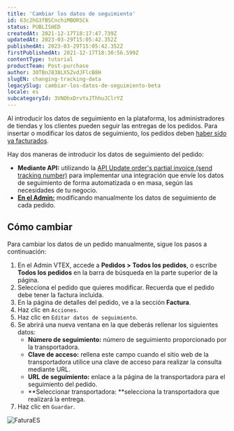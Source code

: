 ```yaml
---
title: 'Cambiar los datos de seguimiento'
id: 63c2hG3fBSCnchiMBOR5Ck
status: PUBLISHED
createdAt: 2021-12-17T18:17:47.739Z
updatedAt: 2023-03-29T15:05:42.352Z
publishedAt: 2023-03-29T15:05:42.352Z
firstPublishedAt: 2021-12-17T18:30:56.599Z
contentType: tutorial
productTeam: Post-purchase
author: 30TBnJ838LXSZvdJFlcB8H
slugEN: changing-tracking-data
legacySlug: cambiar-los-datos-de-seguimiento-beta
locale: es
subcategoryId: 3VNOhxDrvYxJThhuJClrYZ
---
```


Al introducir los datos de seguimiento en la plataforma, los administradores de tiendas y los clientes pueden seguir las entregas de los pedidos. Para insertar o modificar los datos de seguimiento, los pedidos deben [haber sido ya facturados](/es/tutorial/como-faturar-um-pedido-manualmente--7p1h852V5t54KyscpgxE2v).  

Hay dos maneras de introducir los datos de seguimiento del pedido:

* **Mediante API:** utilizando la [API Update order's partial invoice (send tracking number)](https://developers.vtex.com/vtex-rest-api/reference/invoice#updatepartialinvoicesendtrackingnumber) para implementar una integración que envíe los datos de seguimiento de forma automatizada o en masa, según las necesidades de tu negocio.
* **[En el Admin:](#como-cambiar)** modificando manualmente los datos de seguimiento de cada pedido.

## Cómo cambiar

Para cambiar los datos de un pedido manualmente, sigue los pasos a continuación: 

1. En el Admin VTEX, accede a **Pedidos > Todos los pedidos**, o escribe **Todos los pedidos** en la barra de búsqueda en la parte superior de la página.
2. Selecciona el pedido que quieres modificar. Recuerda que el pedido debe tener la factura incluida.
3. En la página de detalles del pedido, ve a la sección **Factura**.
4. Haz clic en <i class="fas fa-ellipsis-v"></i>`Acciones`.
5. Haz clic en `Editar datos de seguimiento`.
6. Se abrirá una nueva ventana en la que deberás rellenar los siguientes datos:
    * **Número de seguimiento:** número de seguimiento proporcionado por la transportadora.
    * **Clave de acceso:** rellena este campo cuando el sitio web de la transportadora utilice una clave de acceso para realizar la consulta mediante URL.
    * **URL de seguimiento:** enlace a la página de la transportadora para el seguimiento del pedido.
    * **Seleccionar transportadora: **selecciona la transportadora que realizará la entrega.
7. Haz clic en `Guardar`.

![FaturaES](https://raw.githubusercontent.com/vtexdocs/help-center-content/refs/heads/main/docs/es/tutorials/pedidos/visi%C3%B3n-de-conjunto-de-pedidos/cambiar-los-datos-de-seguimiento_1.png)
